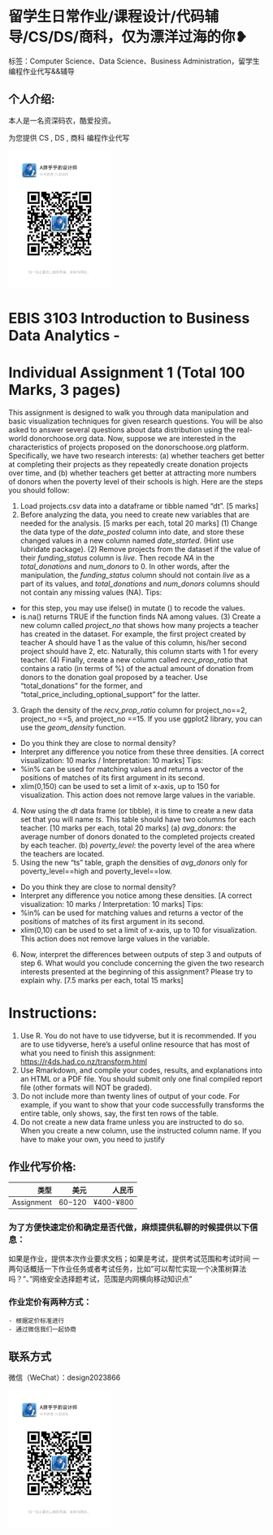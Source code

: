 # 留学生日常作业/课程设计/代码辅导/CS/DS/商科，仅为漂洋过海的你❥
标签：Computer Science、Data Science、Business Administration，留学生编程作业代写&&辅导

## 个人介绍:
本人是一名资深码农，酷爱投资。

为您提供 CS , DS , 商科 编程作业代写

<img src="design2023866.jpg"  width="200" />


# EBIS 3103 Introduction to Business Data Analytics -
# Individual Assignment 1 (Total 100 Marks, 3 pages)
This assignment is designed to walk you through data
manipulation and basic visualization techniques for given
research questions. You will be also asked to answer several
questions about data distribution using the real-world
donorchoose.org data.
Now, suppose we are interested in the characteristics of projects
proposed on the donorschoose.org platform. Specifically, we
have two research interests: (a) whether teachers get better at
completing their projects as they repeatedly create donation
projects over time, and (b) whether teachers get better at
attracting more numbers of donors when the poverty level of
their schools is high.
Here are the steps you should follow:
1. Load projects.csv data into a dataframe or tibble named “dt”.
[5 marks]
2. Before analyzing the data, you need to create new variables
that are needed for the analysis. [5 marks per each, total 20
marks]
(1) Change the data type of the *date_posted* column into date,
and store these changed values in a new column named
*date_started*. (Hint use lubridate package).
(2) Remove projects from the dataset if the value of their
*funding_status* column is *live*. Then recode *NA* in the
*total_donations* and *num_donors* to 0. In other words, after
the manipulation, the *funding_status* column should not
contain *live* as a part of its values, and *total_donations* and
*num_donors* columns should not contain any missing values
(NA).
Tips:
- for this step, you may use ifelse() in mutate () to recode the
values.
- is.na() returns TRUE if the function finds NA among values.
(3) Create a new column called *project_no* that shows how
many projects a teacher has created in the dataset. For example,
the first project created by teacher A should have 1 as the value
of this column, his/her second project should have 2, etc.
Naturally, this column starts with 1 for every teacher.
(4) Finally, create a new column called *recv_prop_ratio* that
contains a ratio (in terms of %) of the actual amount of donation
from donors to the donation goal proposed by a teacher. Use
“total_donations” for the former, and
“total_price_including_optional_support” for the latter.
3. Graph the density of the *recv_prop_ratio* column for
project_no==2, project_no ==5, and project_no ==15. If you use
ggplot2 library, you can use the *geom_density* function.
- Do you think they are close to normal density?
- Interpret any difference you notice from these three densities.
[A correct visualization: 10 marks / Interpretation: 10 marks]
Tips:
- %in% can be used for matching values and returns a vector of
the positions of matches of its first argument in its second.
- xlim(0,150) can be used to set a limit of x-axis, up to 150 for
visualization. This action does not remove large values in the
variable.
4. Now using the *dt* data frame (or tibble), it is time to create a
new data set that you will name *ts*. This table should have two
columns for each teacher. [10 marks per each, total 20 marks]
(a) *avg_donors*: the average number of donors donated to the
completed projects created by each teacher.
(b) *poverty_level*: the poverty level of the area where the
teachers are located.
5. Using the new “ts” table, graph the densities of *avg_donors*
only for poverty_level==high and poverty_level==low.
- Do you think they are close to normal density?
- Interpret any difference you notice among these densities.
[A correct visualization: 10 marks / Interpretation: 10 marks]
Tips:
- %in% can be used for matching values and returns a vector of
the positions of matches of its first argument in its second.
- xlim(0,10) can be used to set a limit of x-axis, up to 10 for
visualization. This action does not remove large values in the
variable.
6. Now, interpret the differences between outputs of step 3 and
outputs of step 6. What would you conclude concerning the
given the two research interests presented at the beginning of
this assignment? Please try to explain why. [7.5 marks per each,
total 15 marks]
# Instructions:
1. Use R.
You do not have to use tidyverse, but it is recommended. If you
are to use tidyverse, here’s a useful online resource that has most
of what you need to finish this assignment:
https://r4ds.had.co.nz/transform.html
2. Use Rmarkdown, and compile your codes, results, and
explanations into an HTML or a PDF file. You should submit
only one final compiled report file (other formats will NOT be
graded).
3. Do not include more than twenty lines of output of your code.
For example, if you want to show that your code successfully
transforms the entire table, only shows, say, the first ten rows of
the table.
4. Do not create a new data frame unless you are instructed to do
so. When you create a new column, use the instructed column
name. If you have to make your own, you need to justify

## 作业代写价格:

|类型|美元|人民币|
|-----:|-----:|-----:|
|Assignment|$60-$120|¥400-¥800|

### 为了方便快速定价和确定是否代做，麻烦提供私聊的时候提供以下信息：
如果是作业，提供本次作业要求文档；如果是考试，提供考试范围和考试时间
一两句话概括一下作业任务或者考试任务，比如”可以帮忙实现一个决策树算法吗？”、”网络安全选择题考试，范围是内网横向移动知识点”
### 作业定价有两种方式：
    - 根据定价标准进行
    - 通过微信我们一起协商
## 联系方式

微信（WeChat）：design2023866

<img src="design2023866.jpg"  width="200" />
